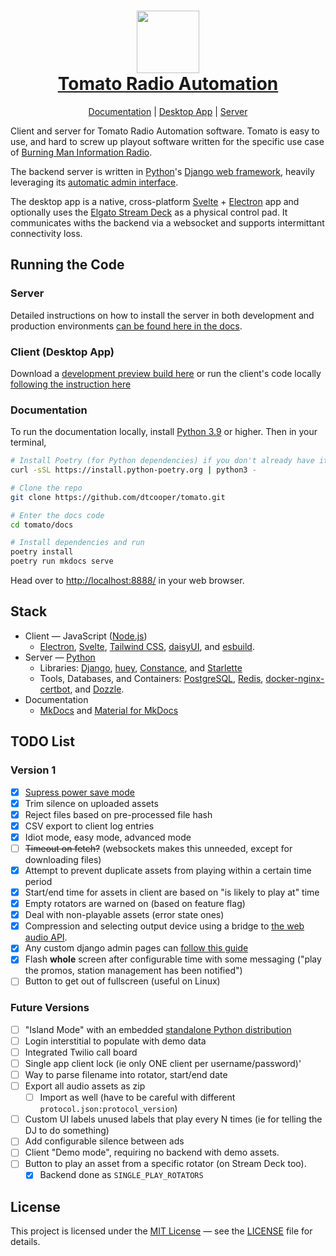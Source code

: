 <h1 align="center">
  <a href="https://dtcooper.github.io/tomato/">
    <img src="https://raw.github.com/dtcooper/tomato/main/client/assets/icons/tomato.png" width="100"><br>
    Tomato Radio Automation
  </a>
</h1>

<p align="center">
  <a href="https://dtcooper.github.io/tomato/">Documentation</a> |
  <a href="https://dtcooper.github.io/tomato/client/">Desktop App</a> |
  <a href="https://dtcooper.github.io/tomato/server/">Server</a>
</p>

Client and server for Tomato Radio Automation software. Tomato is easy to use,
and hard to screw up playout software written for the specific use case of
[Burning Man Information Radio](https://bmir.org).

The backend server is written in [Python](https://www.python.org/)'s
[Django web framework](https://www.djangoproject.com/), heavily leveraging its
[automatic admin interface](https://docs.djangoproject.com/en/4.1/ref/contrib/admin/).

The desktop app is a native, cross-platform [Svelte](https://svelte.dev/) +
[Electron](https://www.electronjs.org/) app and optionally uses the
[Elgato Stream Deck](https://www.elgato.com/en/stream-deck) as a physical control
pad. It communicates withs the backend via a websocket and supports intermittant
connectivity loss.

## Running the Code

### Server

Detailed instructions on how to install the server in both development and
production environments
[can be found here in the docs](https://dtcooper.github.io/tomato/server/installation/).

### Client (Desktop App)

Download a
[development preview build here](https://github.com/dtcooper/tomato/releases/tag/preview-build)
or run the client's code locally
[following the instruction here](https://dtcooper.github.io/tomato/client/#run-development-code)

### Documentation

To run the documentation locally, install [Python 3.9](https://www.python.org/)
or higher. Then in your terminal,

```bash
# Install Poetry (for Python dependencies) if you don't already have it.
curl -sSL https://install.python-poetry.org | python3 -

# Clone the repo
git clone https://github.com/dtcooper/tomato.git

# Enter the docs code
cd tomato/docs

# Install dependencies and run
poetry install
poetry run mkdocs serve
```

Head over to <http://localhost:8888/> in your web browser.

## Stack

* Client &mdash; JavaScript ([Node.js](https://nodejs.org/en/))
  * [Electron](https://electronjs.org/), [Svelte](https://svelte.dev/),
    [Tailwind CSS](https://tailwindcss.com/), [daisyUI](https://daisyui.com/),
    and [esbuild](https://esbuild.github.io/).
* Server &mdash; [Python](https://www.python.org/)
  * Libraries: [Django](https://www.djangoproject.com/), [huey](https://huey.readthedocs.io/en/latest/),
    [Constance](https://django-constance.readthedocs.io/en/latest/), and [Starlette](https://www.starlette.io/)
  * Tools, Databases, and Containers: [PostgreSQL](https://www.postgresql.org/),
    [Redis](https://redis.io/),
    [docker-nginx-certbot](https://github.com/JonasAlfredsson/docker-nginx-certbot),
    and [Dozzle](https://dozzle.dev/).
* Documentation
  * [MkDocs](https://www.mkdocs.org/) and [Material for MkDocs](https://squidfunk.github.io/mkdocs-material/)

## TODO List

### Version 1

- [x] [Supress power save mode](https://www.electronjs.org/docs/latest/api/power-save-blocker)
- [x] Trim silence on uploaded assets
- [x] Reject files based on pre-processed file hash
- [x] CSV export to client log entries
- [x] Idiot mode, easy mode, advanced mode
- [ ] ~~Timeout on fetch?~~ (websockets makes this unneeded, except for downloading files)
- [x] Attempt to prevent duplicate assets from playing within a certain time period
- [x] Start/end time for assets in client are based on "is likely to play at" time
- [x] Empty rotators are warned on (based on feature flag)
- [x] Deal with non-playable assets (error state ones)
- [x] Compression and selecting output device using a bridge to
      [the web audio API](https://developer.mozilla.org/en-US/docs/Web/API/AudioContext/createMediaElementSource).
- [x] Any custom django admin pages can [follow this guide](https://dev.to/daiquiri_team/creating-a-custom-page-in-django-admin-4pbd)
- [x] Flash **whole** screen after configurable time with some messaging ("play the promos, station management has been notified")
- [ ] Button to get out of fullscreen (useful on Linux)

### Future Versions

- [ ] "Island Mode" with an embedded [standalone Python distribution](https://python-build-standalone.readthedocs.io/en/latest/)
- [ ] Login interstitial to populate with demo data
- [ ] Integrated Twilio call board
- [ ] Single app client lock (ie only ONE client per username/password)'
- [ ] Way to parse filename into rotator, start/end date
- [ ] Export all audio assets as zip
  - [ ] Import as well (have to be careful with different `protocol.json:protocol_version`)
- [ ] Custom UI labels unused labels that play every N times (ie for telling the DJ to do something)
- [ ] Add configurable silence between ads
- [ ] Client "Demo mode", requiring no backend with demo assets.
- [ ] Button to play an asset from a specific rotator (on Stream Deck too).
  - [x] Backend done as `SINGLE_PLAY_ROTATORS`

## License

This project is licensed under the [MIT License](https://opensource.org/licenses/MIT)
&mdash; see the [LICENSE](https://github.com/dtcooper/tomato/blob/main/LICENSE)
file for details.
